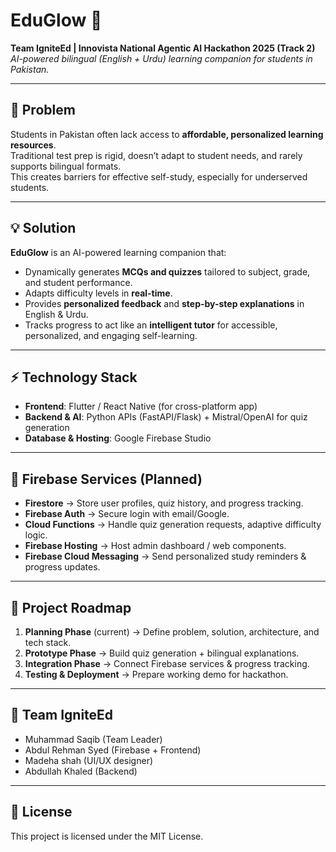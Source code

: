 # EduGlow 🌟
**Team IgniteEd | Innovista National Agentic AI Hackathon 2025 (Track 2)**  
*AI-powered bilingual (English + Urdu) learning companion for students in Pakistan.*

---

## 🚩 Problem
Students in Pakistan often lack access to **affordable, personalized learning resources**.  
Traditional test prep is rigid, doesn’t adapt to student needs, and rarely supports bilingual formats.  
This creates barriers for effective self-study, especially for underserved students.

---

## 💡 Solution
**EduGlow** is an AI-powered learning companion that:
- Dynamically generates **MCQs and quizzes** tailored to subject, grade, and student performance.
- Adapts difficulty levels in **real-time**.
- Provides **personalized feedback** and **step-by-step explanations** in English & Urdu.
- Tracks progress to act like an **intelligent tutor** for accessible, personalized, and engaging self-learning.

---

## ⚡ Technology Stack
- **Frontend**: Flutter / React Native (for cross-platform app)
- **Backend & AI**: Python APIs (FastAPI/Flask) + Mistral/OpenAI for quiz generation
- **Database & Hosting**: Google Firebase Studio

---

## 🔑 Firebase Services (Planned)
- **Firestore** → Store user profiles, quiz history, and progress tracking.
- **Firebase Auth** → Secure login with email/Google.
- **Cloud Functions** → Handle quiz generation requests, adaptive difficulty logic.
- **Firebase Hosting** → Host admin dashboard / web components.
- **Firebase Cloud Messaging** → Send personalized study reminders & progress updates.

---

## 📅 Project Roadmap
1. **Planning Phase** (current) → Define problem, solution, architecture, and tech stack.
2. **Prototype Phase** → Build quiz generation + bilingual explanations.
3. **Integration Phase** → Connect Firebase services & progress tracking.
4. **Testing & Deployment** → Prepare working demo for hackathon.

---

## 👥 Team IgniteEd
- Muhammad Saqib (Team Leader)
- Abdul Rehman Syed (Firebase + Frontend)
- Madeha shah (UI/UX designer)
- Abdullah Khaled (Backend)


---

## 📜 License
This project is licensed under the MIT License.
